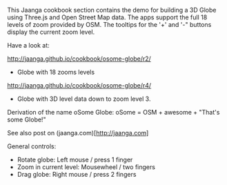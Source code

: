 This Jaanga cookbook section contains the demo for building a 3D Globe using Three.js and Open Street Map data. 
The apps support the full 18 levels of zoom provided by OSM. 
The tooltips for the '+' and '-" buttons display the current zoom level.

Have a look at:

http://jaanga.github.io/cookbook/osome-globe/r2/
- Globe with 18 zooms levels

http://jaanga.github.io/cookbook/osome-globe/r4/
- Globe with 3D level data down to zoom level 3.

Derivation of the name oSome Globe: oSome = OSM + awesome + "That's some Globe!"

See also post on (jaanga.com)[http://jaanga.com]

General controls:

* Rotate globe: Left mouse / press 1 finger
* Zoom in current level: Mousewheel / two fingers
* Drag globe: Right mouse / press 2 fingers
